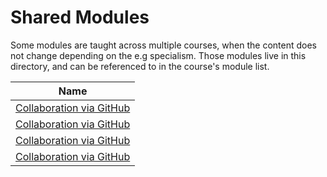 # Shared Modules

Some modules are taught across multiple courses, when the content does not change depending on the e.g specialism. Those modules live in this directory, and can be referenced to in the course's module list.

| Name                                                               |
| ------------------------------------------------------------------ |
| [Collaboration via GitHub](./collaboration-via-github/README.md)   |
| [Collaboration via GitHub](./advanced-team-processes/README.md)    |
| [Collaboration via GitHub](./specialist-career-training/README.md) |
| [Collaboration via GitHub](./using-ai-in-development/README.md)    |
